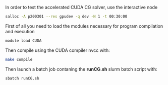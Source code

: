 In order to test the accelerated CUDA CG solver, use the interactive node
``` bash
salloc -A p200301 --res gpudev -q dev -N 1 -t 00:30:00
```

First of all you need to load the modules necessary for program compilation and execution
``` bash
module load CUDA
```

Then compile using the CUDA compiler nvcc with:

``` bash
make compile
```

Then launch a batch job contaning the **runCG.sh** slurm batch script with: 

``` bash
sbatch runCG.sh
```